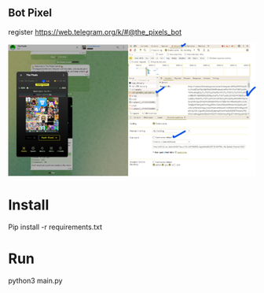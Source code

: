 ## Bot Pixel



register https://web.telegram.org/k/#@the_pixels_bot

![ambil account](https://github.com/Winnode/The_pixel/blob/main/pixel.png)


# Install
Pip install -r requirements.txt

# Run

python3 main.py

